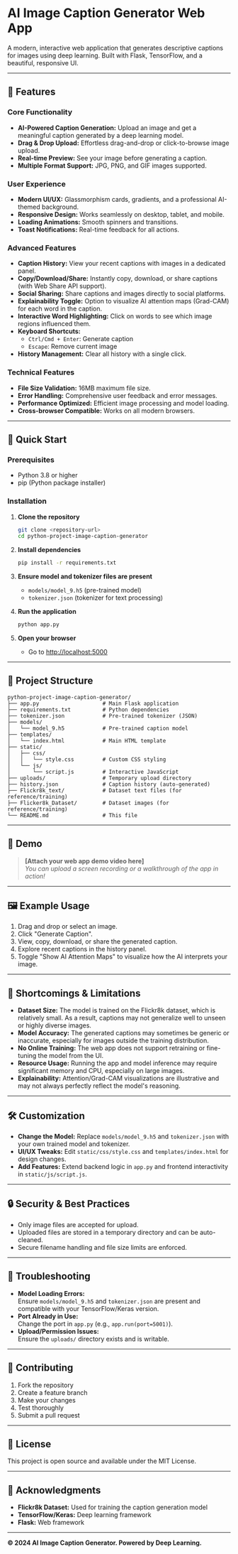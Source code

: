# AI Image Caption Generator Web App

A modern, interactive web application that generates descriptive captions for images using deep learning. Built with Flask, TensorFlow, and a beautiful, responsive UI.

---

## 🌟 Features

### Core Functionality
- **AI-Powered Caption Generation:** Upload an image and get a meaningful caption generated by a deep learning model.
- **Drag & Drop Upload:** Effortless drag-and-drop or click-to-browse image upload.
- **Real-time Preview:** See your image before generating a caption.
- **Multiple Format Support:** JPG, PNG, and GIF images supported.

### User Experience
- **Modern UI/UX:** Glassmorphism cards, gradients, and a professional AI-themed background.
- **Responsive Design:** Works seamlessly on desktop, tablet, and mobile.
- **Loading Animations:** Smooth spinners and transitions.
- **Toast Notifications:** Real-time feedback for all actions.

### Advanced Features
- **Caption History:** View your recent captions with images in a dedicated panel.
- **Copy/Download/Share:** Instantly copy, download, or share captions (with Web Share API support).
- **Social Sharing:** Share captions and images directly to social platforms.
- **Explainability Toggle:** Option to visualize AI attention maps (Grad-CAM) for each word in the caption.
- **Interactive Word Highlighting:** Click on words to see which image regions influenced them.
- **Keyboard Shortcuts:**  
  - `Ctrl/Cmd + Enter`: Generate caption  
  - `Escape`: Remove current image
- **History Management:** Clear all history with a single click.

### Technical Features
- **File Size Validation:** 16MB maximum file size.
- **Error Handling:** Comprehensive user feedback and error messages.
- **Performance Optimized:** Efficient image processing and model loading.
- **Cross-browser Compatible:** Works on all modern browsers.

---

## 🚀 Quick Start

### Prerequisites
- Python 3.8 or higher
- pip (Python package installer)

### Installation

1. **Clone the repository**
   ```bash
   git clone <repository-url>
   cd python-project-image-caption-generator
   ```

2. **Install dependencies**
   ```bash
   pip install -r requirements.txt
   ```

3. **Ensure model and tokenizer files are present**
   - `models/model_9.h5` (pre-trained model)
   - `tokenizer.json` (tokenizer for text processing)

4. **Run the application**
   ```bash
   python app.py
   ```

5. **Open your browser**
   - Go to [http://localhost:5000](http://localhost:5000)

---

## 📁 Project Structure

```
python-project-image-caption-generator/
├── app.py                    # Main Flask application
├── requirements.txt          # Python dependencies
├── tokenizer.json            # Pre-trained tokenizer (JSON)
├── models/
│   └── model_9.h5            # Pre-trained caption model
├── templates/
│   └── index.html            # Main HTML template
├── static/
│   ├── css/
│   │   └── style.css         # Custom CSS styling
│   └── js/
│       └── script.js         # Interactive JavaScript
├── uploads/                  # Temporary upload directory
├── history.json              # Caption history (auto-generated)
├── Flickr8k_text/            # Dataset text files (for reference/training)
├── Flicker8k_Dataset/        # Dataset images (for reference/training)
└── README.md                 # This file
```

---

## 🎥 Demo

> **[Attach your web app demo video here]**  
> _You can upload a screen recording or a walkthrough of the app in action!_

---

## 🖼️ Example Usage

1. Drag and drop or select an image.
2. Click "Generate Caption".
3. View, copy, download, or share the generated caption.
4. Explore recent captions in the history panel.
5. Toggle "Show AI Attention Maps" to visualize how the AI interprets your image.

---

## 📝 Shortcomings & Limitations

- **Dataset Size:** The model is trained on the Flickr8k dataset, which is relatively small. As a result, captions may not generalize well to unseen or highly diverse images.
- **Model Accuracy:** The generated captions may sometimes be generic or inaccurate, especially for images outside the training distribution.
- **No Online Training:** The web app does not support retraining or fine-tuning the model from the UI.
- **Resource Usage:** Running the app and model inference may require significant memory and CPU, especially on large images.
- **Explainability:** Attention/Grad-CAM visualizations are illustrative and may not always perfectly reflect the model's reasoning.

---

## 🛠️ Customization

- **Change the Model:** Replace `models/model_9.h5` and `tokenizer.json` with your own trained model and tokenizer.
- **UI/UX Tweaks:** Edit `static/css/style.css` and `templates/index.html` for design changes.
- **Add Features:** Extend backend logic in `app.py` and frontend interactivity in `static/js/script.js`.

---

## 🔒 Security & Best Practices

- Only image files are accepted for upload.
- Uploaded files are stored in a temporary directory and can be auto-cleaned.
- Secure filename handling and file size limits are enforced.

---

## 🐛 Troubleshooting

- **Model Loading Errors:**  
  Ensure `models/model_9.h5` and `tokenizer.json` are present and compatible with your TensorFlow/Keras version.
- **Port Already in Use:**  
  Change the port in `app.py` (e.g., `app.run(port=5001)`).
- **Upload/Permission Issues:**  
  Ensure the `uploads/` directory exists and is writable.

---

## 🤝 Contributing

1. Fork the repository
2. Create a feature branch
3. Make your changes
4. Test thoroughly
5. Submit a pull request

---

## 📄 License

This project is open source and available under the MIT License.

---

## 🙏 Acknowledgments

- **Flickr8k Dataset:** Used for training the caption generation model
- **TensorFlow/Keras:** Deep learning framework
- **Flask:** Web framework

---

**© 2024 AI Image Caption Generator. Powered by Deep Learning.** 
